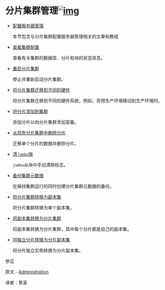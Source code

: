 # 分片集群管理[![img](https://www.mongodb.com/docs/manual/assets/link.svg)](https://www.mongodb.com/docs/manual/administration/sharded-cluster-administration/#sharded-cluster-administration)

- [配置服务器管理](https://www.mongodb.com/docs/manual/administration/sharded-cluster-config-servers/)

  本节包含与分片集群配置服务器管理相关的文章和教程

- [查看集群配置](https://www.mongodb.com/docs/manual/tutorial/view-sharded-cluster-configuration/)

  查看有关集群的数据库、分片和块的状态信息。

- [重启分片集群](https://www.mongodb.com/docs/manual/tutorial/restart-sharded-cluster/)

  停止并重新启动分片集群。

- [将分片集群迁移到不同的硬件](https://www.mongodb.com/docs/manual/tutorial/migrate-sharded-cluster-to-new-hardware/)

  将分片集群迁移到不同的硬件系统，例如，将预生产环境移动到生产环境时。

- [将分片添加到集群](https://www.mongodb.com/docs/manual/tutorial/add-shards-to-shard-cluster/)

  添加分片以向分片集群添加容量。

- [从现有分片集群中删除分片](https://www.mongodb.com/docs/manual/tutorial/remove-shards-from-cluster/)

  迁移单个分片的数据并删除分片。

- [清`jumbo`旗](https://www.mongodb.com/docs/manual/tutorial/clear-jumbo-flag/)

  `jumbo`从块中手动清除标志。

- [备份集群元数据](https://www.mongodb.com/docs/manual/tutorial/backup-sharded-cluster-metadata/)

  在保持集群运行的同时创建分片集群元数据的备份。

- [将分片集群转换为副本集](https://www.mongodb.com/docs/manual/tutorial/convert-sharded-cluster-to-replica-set/)

  将分片集群转换为单个副本集。

- [将副本集转换为分片集群](https://www.mongodb.com/docs/manual/tutorial/convert-replica-set-to-replicated-shard-cluster/)

  将副本集转换为分片集群，其中每个分片都是自己的副本集。

- [将独立分片转换为分片副本集](https://www.mongodb.com/docs/manual/tutorial/convert-shard-standalone-to-shard-replica-set/)

  将分片独立实例转换为分片副本集。

 参见

原文 - [Administration]( https://docs.mongodb.com/manual/administration/sharded-cluster-administration/ )

译者：景圣
